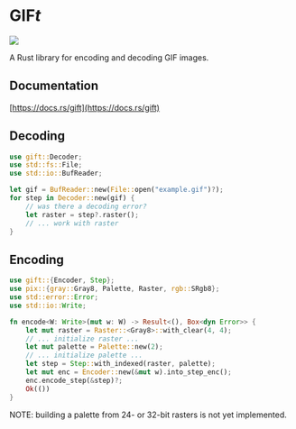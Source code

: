 # GIF*t*

![](https://github.com/DougLau/gift/workflows/Test/badge.svg)

A Rust library for encoding and decoding GIF images.

## Documentation
[https://docs.rs/gift](https://docs.rs/gift)

## Decoding

```rust
use gift::Decoder;
use std::fs::File;
use std::io::BufReader;

let gif = BufReader::new(File::open("example.gif")?);
for step in Decoder::new(gif) {
    // was there a decoding error?
    let raster = step?.raster();
    // ... work with raster
}
```

## Encoding

```rust
use gift::{Encoder, Step};
use pix::{gray::Gray8, Palette, Raster, rgb::SRgb8};
use std::error::Error;
use std::io::Write;

fn encode<W: Write>(mut w: W) -> Result<(), Box<dyn Error>> {
    let mut raster = Raster::<Gray8>::with_clear(4, 4);
    // ... initialize raster ...
    let mut palette = Palette::new(2);
    // ... initialize palette ...
    let step = Step::with_indexed(raster, palette);
    let mut enc = Encoder::new(&mut w).into_step_enc();
    enc.encode_step(&step)?;
    Ok(())
}
```

NOTE: building a palette from 24- or 32-bit rasters is not yet implemented.
